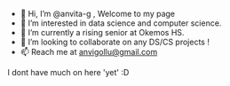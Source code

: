 

- 👋 Hi, I’m @anvita-g , Welcome to my page
- 👀 I’m interested in data science and computer science.
- 🌱 I’m currently a rising senior at Okemos HS.
- 💞️ I’m looking to collaborate on any DS/CS projects !
- 📫 Reach me at anvigollu@gmail.com

I dont have much on here 'yet' :D
<!---
anvita-g/anvita-g is a ✨ special ✨ repository because its `README.md` (this file) appears on your GitHub profile.
You can click the Preview link to take a look at your changes.
--->
